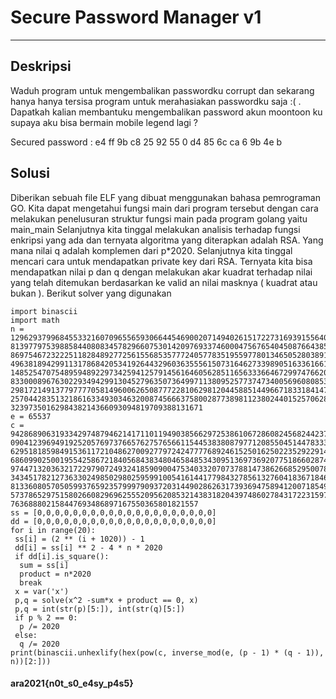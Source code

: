 # Secure Password Manager v1
---
## Deskripsi
Waduh program untuk mengembalikan passwordku corrupt dan sekarang hanya hanya tersisa program untuk merahasiakan passwordku saja :( . Dapatkah kalian membantuku mengembalikan password akun moontoon ku supaya aku bisa bermain mobile legend lagi ? 

Secured password : e4 ff 9b c8 25 92 55  0 d4 85 6c ca  6 9b 4e  b
## Solusi
Diberikan sebuah file ELF yang dibuat menggunakan bahasa pemrograman GO. Kita dapat mengetahui fungsi main dari program tersebut dengan cara melakukan penelusuran struktur fungsi main pada program golang yaitu main_main 
Selanjutnya kita tinggal melakukan analisis terhadap fungsi enkripsi yang ada dan ternyata algoritma yang diterapkan adalah RSA. Yang mana nilai q adalah komplemen dari p*2020. Selanjutnya kita tinggal mencari cara untuk mendapatkan private key dari RSA. Ternyata kita bisa mendapatkan nilai p dan q dengan melakukan akar kuadrat terhadap nilai yang telah ditemukan berdasarkan ke valid an nilai masknya ( kuadrat atau bukan ). 
Berikut solver yang digunakan
```
import binascii
import math 
n = 129629379968455332160709655659306644546900207149402615172273169391556408 813977975398858440808345782966075301420976933746000475676540450876643858 869754672322251182848927725615568535777240577835195597780134650528038912 496381894299113178684205341926443296036355561507316462733989051633616617 148525470754895948922973425941257914561646056285116563336646729974766205 833000896763022934942991304527963507364997113809525773747340056960808535 298172149137797777058149600626508777228106298120445885144966718331841472 257044283513218616334930346320087456663758002877389811238024401525706284 3239735016298438214366093094819709388131671 
e = 65537 
c = 942868906319334297487946214171101194903856629725386106728608245682442379 090412396949192520576973766576275765661154453838087977120855045144783334 629518185984915361172104862700927797242477776892461525016250223529229149 686099025001955425867218405684383480465848534309513697369207751866028745 974471320363217229790724932418590900475340332070737881473862668529500787 343451782127363302498502980259599100541614417798432785613276041836718464 813360805705059937659235799979093720314490286263173936947589412007185492 573786529751580266082969625552095620853214383182043974860278431722315973 763688802158447693486897167550365801821557 
ss = [0,0,0,0,0,0,0,0,0,0,0,0,0,0,0,0,0,0,0,0] 
dd = [0,0,0,0,0,0,0,0,0,0,0,0,0,0,0,0,0,0,0,0] 
for i in range(20): 
 ss[i] = (2 ** (i + 1020)) - 1 
 dd[i] = ss[i] ** 2 - 4 * n * 2020 
 if dd[i].is_square(): 
  sum = ss[i] 
  product = n*2020 
  break 
 x = var('x') 
 p,q = solve(x^2 -sum*x + product == 0, x) 
 p,q = int(str(p)[5:]), int(str(q)[5:]) 
 if p % 2 == 0: 
  p /= 2020 
 else: 
  q /= 2020 
print(binascii.unhexlify(hex(pow(c, inverse_mod(e, (p - 1) * (q - 1)), n))[2:]))
```
#### ara2021{n0t_s0_e4sy_p4s5}
